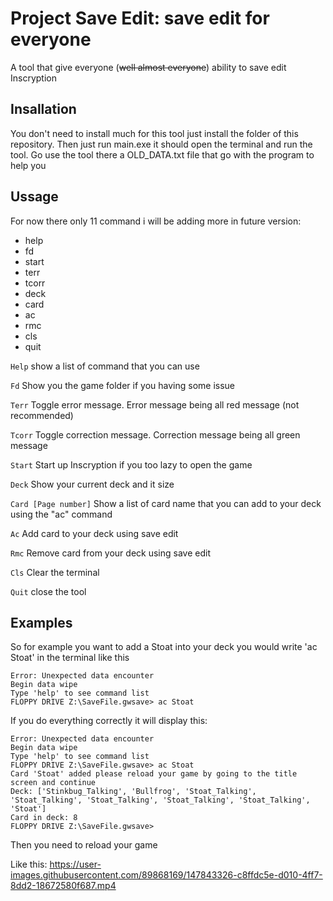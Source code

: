 # Project Save Edit: save edit for everyone
A tool that give everyone (~~well almost everyone~~) ability to save edit Inscryption

## Insallation
You don't need to install much for this tool just install the folder of this repository. Then just run main.exe it should open the terminal and run the tool.
Go use the tool there a OLD_DATA.txt file that go with the program to help you

## Ussage
For now there only 11 command i will be adding more in future version:
- help
- fd
- start
- terr
- tcorr
- deck
- card
- ac
- rmc
- cls
- quit

`Help`
show a list of command that you can use

`Fd`
Show you the game folder if you having some issue

`Terr`
Toggle error message. Error message being all red message (not recommended)

`Tcorr`
Toggle correction message. Correction message being all green message

`Start`
Start up Inscryption if you too lazy to open the game

`Deck`
Show your current deck and it size

`Card [Page number]`
Show a list of card name that you can add to your deck using the "ac" command

`Ac`
Add card to your deck using save edit

`Rmc`
Remove card from your deck using save edit

`Cls`
Clear the terminal

`Quit`
close the tool

## Examples
So for example you want to add a Stoat into your deck you would write 'ac Stoat' in the terminal like this
```
Error: Unexpected data encounter
Begin data wipe
Type 'help' to see command list
FLOPPY DRIVE Z:\SaveFile.gwsave> ac Stoat
```
If you do everything correctly it will display this:
```
Error: Unexpected data encounter
Begin data wipe
Type 'help' to see command list
FLOPPY DRIVE Z:\SaveFile.gwsave> ac Stoat
Card 'Stoat' added please reload your game by going to the title screen and continue
Deck: ['Stinkbug_Talking', 'Bullfrog', 'Stoat_Talking', 'Stoat_Talking', 'Stoat_Talking', 'Stoat_Talking', 'Stoat_Talking', 'Stoat']
Card in deck: 8
FLOPPY DRIVE Z:\SaveFile.gwsave> 
```
Then you need to reload your game

Like this:
https://user-images.githubusercontent.com/89868169/147843326-c8ffdc5e-d010-4ff7-8dd2-18672580f687.mp4

